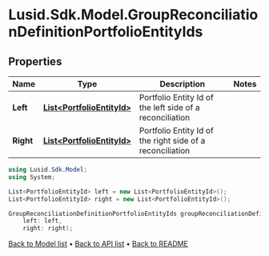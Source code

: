 # Lusid.Sdk.Model.GroupReconciliationDefinitionPortfolioEntityIds

## Properties

Name | Type | Description | Notes
------------ | ------------- | ------------- | -------------
**Left** | [**List&lt;PortfolioEntityId&gt;**](PortfolioEntityId.md) | Portfolio Entity Id of the left side of a reconciliation | 
**Right** | [**List&lt;PortfolioEntityId&gt;**](PortfolioEntityId.md) | Portfolio Entity Id of the right side of a reconciliation | 

```csharp
using Lusid.Sdk.Model;
using System;

List<PortfolioEntityId> left = new List<PortfolioEntityId>();
List<PortfolioEntityId> right = new List<PortfolioEntityId>();

GroupReconciliationDefinitionPortfolioEntityIds groupReconciliationDefinitionPortfolioEntityIdsInstance = new GroupReconciliationDefinitionPortfolioEntityIds(
    left: left,
    right: right);
```

[Back to Model list](../README.md#documentation-for-models) &#8226; [Back to API list](../README.md#documentation-for-api-endpoints) &#8226; [Back to README](../README.md)
